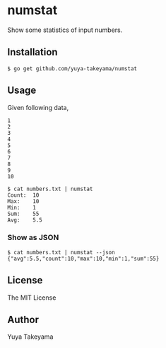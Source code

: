 # numstat

Show some statistics of input numbers.

## Installation

```
$ go get github.com/yuya-takeyama/numstat
```

## Usage

Given following data,

```
1
2
3
4
5
6
7
8
9
10
```

```
$ cat numbers.txt | numstat
Count:	10
Max:	10
Min:	1
Sum:	55
Avg:	5.5
```

### Show as JSON

```
$ cat numbers.txt | numstat --json
{"avg":5.5,"count":10,"max":10,"min":1,"sum":55}
```

## License

The MIT License

## Author

Yuya Takeyama
